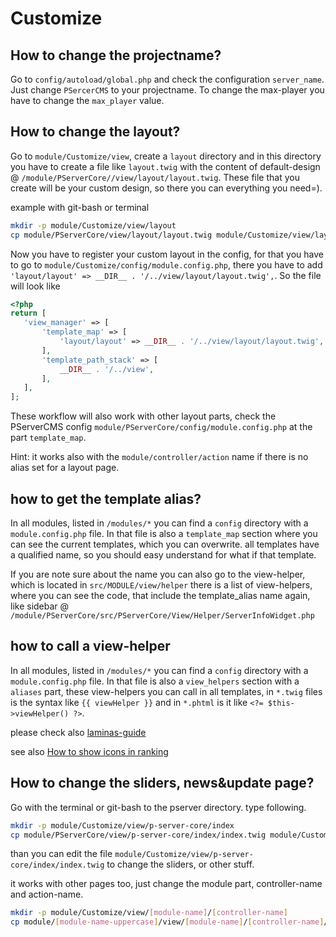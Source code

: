 # Customize

## How to change the projectname?

Go to `config/autoload/global.php` and check the configuration `server_name`. Just change `PSercerCMS` to your projectname.
To change the max-player you have to change the `max_player` value. 

## How to change the layout?

Go to `module/Customize/view`, create a `layout` directory and in this directory you have to create a file like `layout.twig` with the content of default-design @ `/module/PServerCore//view/layout/layout.twig`.
These file that you create will be your custom design, so there you can everything you need=).

example with git-bash or terminal
````bash
mkdir -p module/Customize/view/layout
cp module/PServerCore/view/layout/layout.twig module/Customize/view/layout/layout.twig
````

Now you have to register your custom layout in the config, for that you have to go to `module/Customize/config/module.config.php`, there you have to add `'layout/layout' => __DIR__ . '/../view/layout/layout.twig',`.
So the file will look like 
 
 ```php
<?php
return [
    'view_manager' => [
        'template_map' => [
            'layout/layout' => __DIR__ . '/../view/layout/layout.twig',
        ],
        'template_path_stack' => [
            __DIR__ . '/../view',
        ],
    ],
];
 ```
 
These workflow will also work with other layout parts, check the PServerCMS config `module/PServerCore/config/module.config.php` at the part `template_map`.

Hint: it works also with the `module/controller/action` name if there is no alias set for a layout page.

## how to get the template alias?

In all modules, listed in `/modules/*` you can find a `config` directory with a `module.config.php` file.
In that file is also a `template_map` section where you can see the current templates, which you can overwrite. all templates have a qualified name, so you should easy understand for what if that template.

If you are note sure about the name you can also go to the view-helper, which is located in `src/MODULE/view/helper` there is a list of view-helpers, where you can see the code, that include the template_alias name again, like sidebar @  `/module/PServerCore/src/PServerCore/View/Helper/ServerInfoWidget.php`
 
## how to call a view-helper

In all modules, listed in `/modules/*` you can find a `config` directory with a `module.config.php` file.
In that file is also a `view_helpers` section with a `aliases` part, these view-helpers you can call in all templates, in `*.twig` files is the syntax like `{{ viewHelper }}` and in `*.phtml` is it like `<?= $this->viewHelper() ?>`.

please check also [laminas-guide](https://docs.laminas.dev/laminas-view/helpers/intro/)

see also [How to show icons in ranking](/general-setup/RANKING_ICONS.md)

## How to change the sliders, news&update page?

Go with the terminal or git-bash to the pserver directory.
type following.

````bash
mkdir -p module/Customize/view/p-server-core/index
cp module/PServerCore/view/p-server-core/index/index.twig module/Customize/view/p-server-core/index/index.twig
````

than you can edit the file `module/Customize/view/p-server-core/index/index.twig` to change the sliders, or other stuff.

it works with other pages too, just change the module part, controller-name and action-name.

````bash
mkdir -p module/Customize/view/[module-name]/[controller-name]
cp module/[module-name-uppercase]/view/[module-name]/[controller-name]/[action-name].twig module/Customize/view/[module-name]/[controller-name]/[action-name].twig
````
